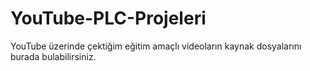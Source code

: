 # YouTube-PLC-Projeleri
YouTube üzerinde çektiğim eğitim amaçlı videoların kaynak dosyalarını burada bulabilirsiniz.
